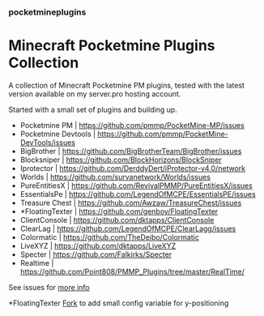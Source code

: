 ### pocketmineplugins

# Minecraft Pocketmine Plugins Collection

A collection of Minecraft Pocketmine PM plugins, tested with the latest version available on my server.pro hosting account.

Started with a small set of plugins and building up.  

- Pocketmine PM | https://github.com/pmmp/PocketMine-MP/issues
- Pocketmine Devtools | https://github.com/pmmp/PocketMine-DevTools/issues
- BigBrother | https://github.com/BigBrotherTeam/BigBrother/issues
- Blocksniper | https://github.com/BlockHorizons/BlockSniper
- Iprotector | https://github.com/DerddyDert/iProtector-v4.0/network
- Worlds | https://github.com/survanetwork/Worlds/issues 
- PureEntitiesX | https://github.com/RevivalPMMP/PureEntitiesX/issues
- EssentialsPe | https://github.com/LegendOfMCPE/EssentialsPE/issues
- Treasure Chest | https://github.com/Awzaw/TreasureChest/issues
- *FloatingTexter | https://github.com/genboy/FloatingTexter 
- ClientConsole | https://github.com/dktapps/ClientConsole
- ClearLag | https://github.com/LegendOfMCPE/ClearLagg/issues
- Colormatic | https://github.com/TheDeibo/Colormatic
- LiveXYZ | https://github.com/dktapps/LiveXYZ
- Specter | https://github.com/Falkirks/Specter 
- Realtime | https://github.com/Point808/PMMP_Plugins/tree/master/RealTime/
 
See issues for [more info](https://github.com/genboy/pocketmineplugins/issues/8)
 
*FloatingTexter [Fork](https://github.com/genboy/FloatingTexter) to add small config variable for y-positioning